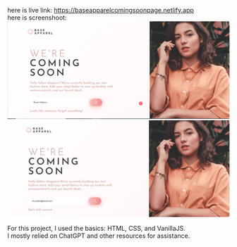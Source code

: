 here is live link: https://baseapparelcomingsoonpage.netlify.app   <br>
here is screenshoot:![alt text](image.png) ![alt text](image-1.png)


For this project, I used the basics: HTML, CSS, and VanillaJS.<br> I mostly relied on ChatGPT and other resources for assistance.